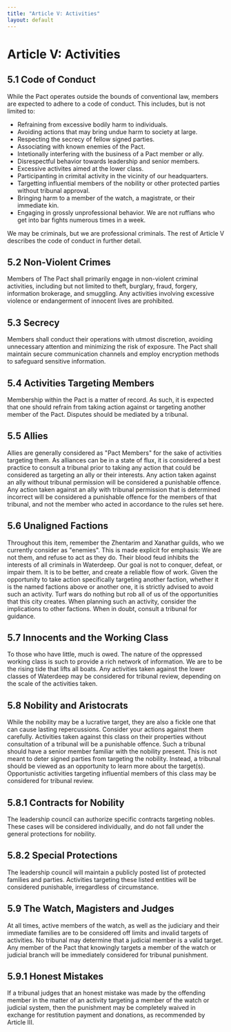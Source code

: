 ```yaml
---
title: "Article V: Activities"
layout: default
---
```

# Article V: Activities

## 5.1 Code of Conduct

While the Pact operates outside the bounds of conventional law, members are expected to adhere to a code of conduct. This includes, but is not limited to:

- Refraining from excessive bodily harm to individuals.
- Avoiding actions that may bring undue harm to society at large.
- Respecting the secrecy of fellow signed parties.
- Associating with known enemies of the Pact.
- Intetionally interfering with the business of a Pact member or ally.
- Disrespectful behavior towards leadership and senior members.
- Excessive activites aimed at the lower class.
- Participanting in crimital activity in the vicinity of our headquarters.
- Targetting influential members of the nobility or other protected parties without tribunal approval.
- Bringing harm to a member of the watch, a magistrate, or their immediate kin.
- Engaging in grossly unprofessional behavior. We are not ruffians who get into bar fights numerous times in a week.

We may be criminals, but we are professional criminals. The rest of Article V describes the code of conduct in further detail.

## 5.2 Non-Violent Crimes

Members of The Pact shall primarily engage in non-violent criminal activities, including but not limited to theft, burglary, fraud, forgery, information brokerage, and smuggling. Any activities involving excessive violence or endangerment of innocent lives are prohibited.

## 5.3 Secrecy

Members shall conduct their operations with utmost discretion, avoiding unnecessary attention and minimizing the risk of exposure. The Pact shall maintain secure communication channels and employ encryption methods to safeguard sensitive information.

## 5.4 Activities Targeting Members

Membership within the Pact is a matter of record. As such, it is expected that one should refrain from taking action against or targeting another member of the Pact. Disputes should be mediated by a tribunal.

## 5.5 Allies

Allies are generally considered as "Pact Members" for the sake of activities targeting them. As alliances can be in a state of flux, it is considered a best practice to consult a tribunal prior to taking any action that could be considered as targeting an ally or their interests. Any action taken against an ally without tribunal permission will be considered a punishable offence. Any action taken against an ally with tribunal permission that is determined incorrect will be considered a punishable offence for the members of that tribunal, and not the member who acted in accordance to the rules set here.

## 5.6 Unaligned Factions

Throughout this item, remember the Zhentarim and Xanathar guilds, who we currently consider as "enemies". This is made explicit for emphasis: We are not them, and refuse to act as they do. Their blood feud inhibits the interests of all criminals in Waterdeep. Our goal is not to conquer, defeat, or impair them. It is to be better, and create a reliable flow of work. Given the opportunity to take action specifically targeting another faction, whether it is the named factions above or another one, it is strictly advised to avoid such an activity. Turf wars do nothing but rob all of us of the opportunities that this city creates. When planning such an activity, consider the implications to other factions. When in doubt, consult a tribunal for guidance.

## 5.7 Innocents and the Working Class

To those who have little, much is owed. The nature of the oppressed working class is such to provide a rich network of information. We are to be the rising tide that lifts all boats. Any activities taken against the lower classes of Waterdeep may be considered for tribunal review, depending on the scale of the activities taken.

## 5.8 Nobility and Aristocrats

While the nobility may be a lucrative target, they are also a fickle one that can cause lasting repercussions. Consider your actions against them carefully. Activities taken against this class on their properties without consultation of a tribunal will be a punishable offence. Such a tribunal should have a senior member familiar with the nobility present. This is not meant to deter signed parties from targeting the nobility. Instead, a tribunal should be viewed as an opportunity to learn more about the target(s). Opportunistic activities targeting influential members of this class may be considered for tribunal review.

## 5.8.1 Contracts for Nobility

The leadership council can authorize specific contracts targeting nobles. These cases will be considered individually, and do not fall under the general protections for nobility.

## 5.8.2 Special Protections

The leadership council will maintain a publicly posted list of protected families and parties. Activities targeting these listed entities will be considered punishable, irregardless of circumstance.

## 5.9 The Watch, Magisters and Judges

At all times, active members of the watch, as well as the judiciary and their immediate families are to be considered off limits and invalid targets of activities. No tribunal may determine that a judicial member is a valid target. Any member of the Pact that knowingly targets a member of the watch or judicial branch will be immediately considered for tribunal punishment.

## 5.9.1 Honest Mistakes

If a tribunal judges that an honest mistake was made by the offending member in the matter of an activity targeting a member of the watch or judicial system, then the punishment may be completely waived in exchange for restitution payment and donations, as recommended by Article III.
